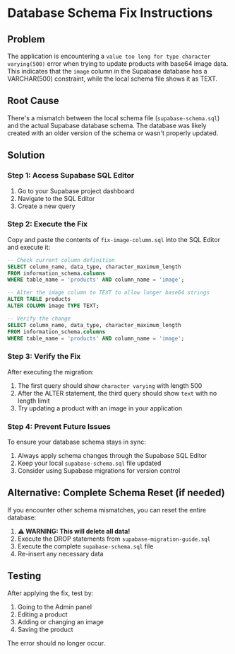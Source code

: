 # Database Schema Fix Instructions

## Problem
The application is encountering a `value too long for type character varying(500)` error when trying to update products with base64 image data. This indicates that the `image` column in the Supabase database has a VARCHAR(500) constraint, while the local schema file shows it as TEXT.

## Root Cause
There's a mismatch between the local schema file (`supabase-schema.sql`) and the actual Supabase database schema. The database was likely created with an older version of the schema or wasn't properly updated.

## Solution

### Step 1: Access Supabase SQL Editor
1. Go to your Supabase project dashboard
2. Navigate to the SQL Editor
3. Create a new query

### Step 2: Execute the Fix
Copy and paste the contents of `fix-image-column.sql` into the SQL Editor and execute it:

```sql
-- Check current column definition
SELECT column_name, data_type, character_maximum_length
FROM information_schema.columns 
WHERE table_name = 'products' AND column_name = 'image';

-- Alter the image column to TEXT to allow longer base64 strings
ALTER TABLE products 
ALTER COLUMN image TYPE TEXT;

-- Verify the change
SELECT column_name, data_type, character_maximum_length
FROM information_schema.columns 
WHERE table_name = 'products' AND column_name = 'image';
```

### Step 3: Verify the Fix
After executing the migration:
1. The first query should show `character varying` with length 500
2. After the ALTER statement, the third query should show `text` with no length limit
3. Try updating a product with an image in your application

### Step 4: Prevent Future Issues
To ensure your database schema stays in sync:
1. Always apply schema changes through the Supabase SQL Editor
2. Keep your local `supabase-schema.sql` file updated
3. Consider using Supabase migrations for version control

## Alternative: Complete Schema Reset (if needed)
If you encounter other schema mismatches, you can reset the entire database:

1. **⚠️ WARNING: This will delete all data!**
2. Execute the DROP statements from `supabase-migration-guide.sql`
3. Execute the complete `supabase-schema.sql` file
4. Re-insert any necessary data

## Testing
After applying the fix, test by:
1. Going to the Admin panel
2. Editing a product
3. Adding or changing an image
4. Saving the product

The error should no longer occur.